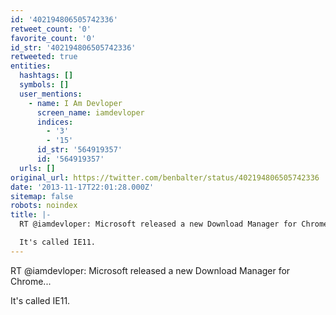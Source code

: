 ```yaml
---
id: '402194806505742336'
retweet_count: '0'
favorite_count: '0'
id_str: '402194806505742336'
retweeted: true
entities:
  hashtags: []
  symbols: []
  user_mentions:
    - name: I Am Devloper
      screen_name: iamdevloper
      indices:
        - '3'
        - '15'
      id_str: '564919357'
      id: '564919357'
  urls: []
original_url: https://twitter.com/benbalter/status/402194806505742336
date: '2013-11-17T22:01:28.000Z'
sitemap: false
robots: noindex
title: |-
  RT @iamdevloper: Microsoft released a new Download Manager for Chrome...

  It's called IE11.
---
```


RT @iamdevloper: Microsoft released a new Download Manager for Chrome...

It's called IE11.